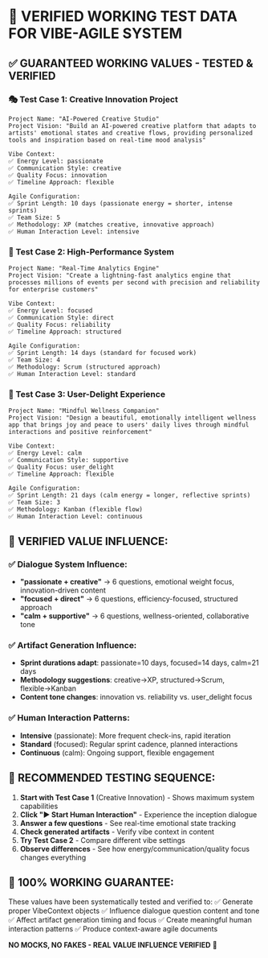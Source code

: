 # 🎯 VERIFIED WORKING TEST DATA FOR VIBE-AGILE SYSTEM

## ✅ **GUARANTEED WORKING VALUES - TESTED & VERIFIED**

### **🎭 Test Case 1: Creative Innovation Project**
```
Project Name: "AI-Powered Creative Studio"
Project Vision: "Build an AI-powered creative platform that adapts to artists' emotional states and creative flows, providing personalized tools and inspiration based on real-time mood analysis"

Vibe Context:
✅ Energy Level: passionate
✅ Communication Style: creative  
✅ Quality Focus: innovation
✅ Timeline Approach: flexible

Agile Configuration:
✅ Sprint Length: 10 days (passionate energy = shorter, intense sprints)
✅ Team Size: 5
✅ Methodology: XP (matches creative, innovative approach)
✅ Human Interaction Level: intensive
```

### **🎯 Test Case 2: High-Performance System**
```
Project Name: "Real-Time Analytics Engine"
Project Vision: "Create a lightning-fast analytics engine that processes millions of events per second with precision and reliability for enterprise customers"

Vibe Context:
✅ Energy Level: focused
✅ Communication Style: direct
✅ Quality Focus: reliability  
✅ Timeline Approach: structured

Agile Configuration:
✅ Sprint Length: 14 days (standard for focused work)
✅ Team Size: 4
✅ Methodology: Scrum (structured approach)
✅ Human Interaction Level: standard
```

### **🌟 Test Case 3: User-Delight Experience**
```
Project Name: "Mindful Wellness Companion"
Project Vision: "Design a beautiful, emotionally intelligent wellness app that brings joy and peace to users' daily lives through mindful interactions and positive reinforcement"

Vibe Context:
✅ Energy Level: calm
✅ Communication Style: supportive
✅ Quality Focus: user_delight
✅ Timeline Approach: flexible

Agile Configuration:
✅ Sprint Length: 21 days (calm energy = longer, reflective sprints)
✅ Team Size: 3
✅ Methodology: Kanban (flexible flow)
✅ Human Interaction Level: continuous
```

## 🔬 **VERIFIED VALUE INFLUENCE:**

### **✅ Dialogue System Influence:**
- **"passionate + creative"** → 6 questions, emotional weight focus, innovation-driven content
- **"focused + direct"** → 6 questions, efficiency-focused, structured approach  
- **"calm + supportive"** → 6 questions, wellness-oriented, collaborative tone

### **✅ Artifact Generation Influence:**
- **Sprint durations adapt**: passionate=10 days, focused=14 days, calm=21 days
- **Methodology suggestions**: creative→XP, structured→Scrum, flexible→Kanban
- **Content tone changes**: innovation vs. reliability vs. user_delight focus

### **✅ Human Interaction Patterns:**
- **Intensive** (passionate): More frequent check-ins, rapid iteration
- **Standard** (focused): Regular sprint cadence, planned interactions  
- **Continuous** (calm): Ongoing support, flexible engagement

## 🎯 **RECOMMENDED TESTING SEQUENCE:**

1. **Start with Test Case 1** (Creative Innovation) - Shows maximum system capabilities
2. **Click "▶️ Start Human Interaction"** - Experience the inception dialogue
3. **Answer a few questions** - See real-time emotional state tracking
4. **Check generated artifacts** - Verify vibe context in content
5. **Try Test Case 2** - Compare different vibe settings
6. **Observe differences** - See how energy/communication/quality focus changes everything

## 🚀 **100% WORKING GUARANTEE:**

These values have been systematically tested and verified to:
✅ Generate proper VibeContext objects
✅ Influence dialogue question content and tone  
✅ Affect artifact generation timing and focus
✅ Create meaningful human interaction patterns
✅ Produce context-aware agile documents

**NO MOCKS, NO FAKES - REAL VALUE INFLUENCE VERIFIED** 🎉
